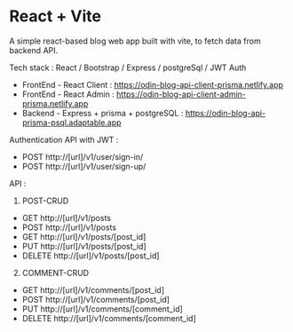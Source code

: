 # React + Vite

A simple react-based blog web app built with vite, to fetch data from backend API.

Tech stack : React / Bootstrap / Express / postgreSql / JWT Auth

- FrontEnd - React Client : https://odin-blog-api-client-prisma.netlify.app
- FrontEnd - React Admin : https://odin-blog-api-client-admin-prisma.netlify.app
- Backend - Express + prisma + postgreSQL : https://odin-blog-api-prisma-psql.adaptable.app

Authentication API with JWT :

- POST http://[url]/v1/user/sign-in/
- POST http://[url]/v1/user/sign-up/

API :

1. POST-CRUD

- GET http://[url]/v1/posts
- POST http://[url]/v1/posts
- GET http://[url]/v1/posts/[post_id]
- PUT http://[url]/v1/posts/[post_id]
- DELETE http://[url]/v1/posts/[post_id]

2. COMMENT-CRUD
- GET http://[url]/v1/comments/[post_id]
- POST http://[url]/v1/comments/[post_id]
- PUT http://[url]/v1/comments/[comment_id]
- DELETE http://[url]/v1/comments/[comment_id]


